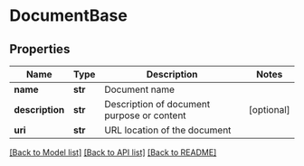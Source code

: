 # DocumentBase

## Properties
Name | Type | Description | Notes
------------ | ------------- | ------------- | -------------
**name** | **str** | Document name | 
**description** | **str** | Description of document purpose or content | [optional] 
**uri** | **str** | URL location of the document | 

[[Back to Model list]](../README.md#documentation-for-models) [[Back to API list]](../README.md#documentation-for-api-endpoints) [[Back to README]](../README.md)


